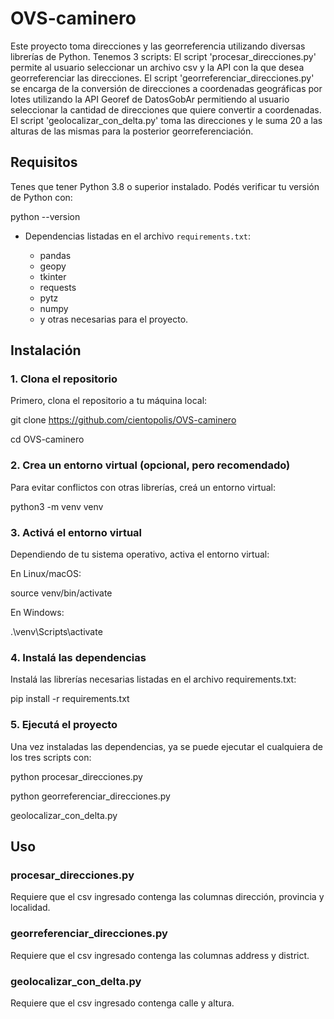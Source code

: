 # OVS-caminero

Este proyecto toma direcciones y las georreferencia utilizando diversas librerías de Python. Tenemos 3 scripts: El script 'procesar_direcciones.py' permite al usuario seleccionar un archivo csv y la API con la que desea georreferenciar las direcciones. El script 'georreferenciar_direcciones.py' se encarga de la conversión de direcciones a coordenadas geográficas por lotes utilizando la API Georef de DatosGobAr permitiendo al usuario seleccionar la cantidad de direcciones que quiere convertir a coordenadas. El script 'geolocalizar_con_delta.py' toma las direcciones y le suma 20 a las alturas de las mismas para la posterior georreferenciación.

## Requisitos

Tenes que tener Python 3.8 o superior instalado. Podés verificar tu versión de Python con:

python --version

- Dependencias listadas en el archivo `requirements.txt`:

    - pandas
    - geopy
    - tkinter
    - requests
    - pytz
    - numpy
    - y otras necesarias para el proyecto.

## Instalación

### 1. Clona el repositorio

Primero, clona el repositorio a tu máquina local:

git clone https://github.com/cientopolis/OVS-caminero

cd OVS-caminero

### 2. Crea un entorno virtual (opcional, pero recomendado)
Para evitar conflictos con otras librerías, creá un entorno virtual:

python3 -m venv venv

### 3. Activá el entorno virtual
Dependiendo de tu sistema operativo, activa el entorno virtual:

En Linux/macOS:

source venv/bin/activate

En Windows:

.\venv\Scripts\activate

### 4. Instalá las dependencias
Instalá las librerías necesarias listadas en el archivo requirements.txt:

pip install -r requirements.txt

### 5. Ejecutá el proyecto
Una vez instaladas las dependencias, ya se puede ejecutar el cualquiera de los tres scripts con:

python procesar_direcciones.py

python georreferenciar_direcciones.py

geolocalizar_con_delta.py

## Uso

### procesar_direcciones.py
Requiere que el csv ingresado contenga las columnas dirección, provincia y localidad.

### georreferenciar_direcciones.py
Requiere que el csv ingresado contenga las columnas address y district.

### geolocalizar_con_delta.py
Requiere que el csv ingresado contenga calle y altura.
